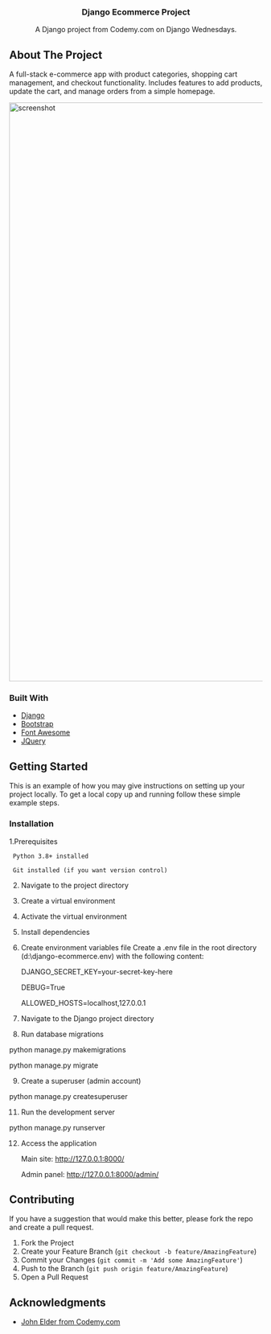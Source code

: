 

<h3 align="center">Django Ecommerce Project</h3>

  <p align="center">
    A Django project from Codemy.com on Django Wednesdays. 
  

<!-- ABOUT THE PROJECT -->
## About The Project

A full-stack e-commerce app with product categories, shopping cart management, and checkout functionality.
Includes features to add products, update the cart, and manage orders from a simple homepage.


<img width="1270" height="1151" alt="screenshot" src="https://github.com/user-attachments/assets/84d67aec-5355-4c5e-a6e8-2d573ffbb969" />



### Built With

* [Django](https://www.djangoproject.com/)
* [Bootstrap](https://getbootstrap.com/)
* [Font Awesome](https://fontawesome.com/)
* [JQuery](https://jquery.com/)


<!-- GETTING STARTED -->
## Getting Started

This is an example of how you may give instructions on setting up your project locally.
To get a local copy up and running follow these simple example steps.


### Installation

  
  1.Prerequisites
  
     Python 3.8+ installed
  
     Git installed (if you want version control)


2. Navigate to the project directory

3. Create a virtual environment

4. Activate the virtual environment

5. Install dependencies

6. Create environment variables file
Create a .env file in the root directory (d:\django-ecommerce\.env) with the following content:

    DJANGO_SECRET_KEY=your-secret-key-here
    
    DEBUG=True
    
    ALLOWED_HOSTS=localhost,127.0.0.1



7. Navigate to the Django project directory

8. Run database migrations

python manage.py makemigrations

python manage.py migrate


9. Create a superuser (admin account)

  python manage.py createsuperuser


11. Run the development server

  python manage.py runserver

12. Access the application

    
    Main site: http://127.0.0.1:8000/
    
    Admin panel: http://127.0.0.1:8000/admin/


<!-- CONTRIBUTING -->
## Contributing



If you have a suggestion that would make this better, please fork the repo and create a pull request. 

1. Fork the Project
2. Create your Feature Branch (`git checkout -b feature/AmazingFeature`)
3. Commit your Changes (`git commit -m 'Add some AmazingFeature'`)
4. Push to the Branch (`git push origin feature/AmazingFeature`)
5. Open a Pull Request



<!-- ACKNOWLEDGMENTS -->
## Acknowledgments

* [John Elder from Codemy.com](https://codemy.com/)


